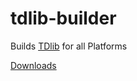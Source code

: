 # tdlib-builder
Builds [TDlib](https://github.com/tdlib/td) for all Platforms

[Downloads](https://github.com/khrj/tdlib-builder/releases)
